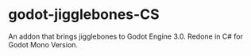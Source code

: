 # godot-jigglebones-CS
An addon that brings jigglebones to Godot Engine 3.0. Redone in C# for Godot Mono Version.

